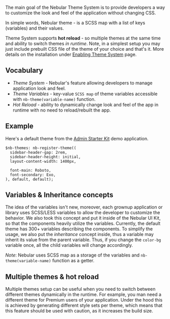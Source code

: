 The main goal of the Nebular Theme System is to provide developers a way to customize the look and feel of the application without changing CSS.

In simple words, Nebular theme - is a SCSS map with a list of keys (variables) and their values.

Theme System supports **hot reload** - so multiple themes at the same time and ability to switch themes *in runtime*.
Note, in a simplest setup you may just include prebuilt CSS file of the theme of your choice and that's  it. More details on the installation under [Enabling Theme System](/#/docs/guides/enabling-theme-system) page.

## Vocabulary
- *Theme System* - Nebular's feature allowing developers to manage application look and feel.
- *Theme Variables* - key-value `SCSS map` of theme variables accessible with `nb-theme(variable-name)` function.
- *Hot Reload* - ability to dynamically change look and feel of the app in runtime with no need to reload/rebuilt the app.

## Example
Here's a default theme from the [Admin Starter Kit](http://akveo.com/ng2-admin) demo application.

```
$nb-themes: nb-register-theme((
  sidebar-header-gap: 2rem,
  sidebar-header-height: initial,
  layout-content-width: 1400px,

  font-main: Roboto,
  font-secondary: Exo,
), default, default);
```

## Variables & Inheritance concepts

The idea of the variables isn't new, moreover, each grownup application or library uses SCSS/LESS variables to allow the developer to customize the behavior.
We also took this concept and put it inside of the Nebular UI Kit, so that the components heavily utilize the variables.
Currently, the default theme has 300+ variables describing the components.
To simplify the usage, we also put the *inheritance* concept inside, thus a variable may inherit its value from the parent variable. 
Thus, if you change the `color-bg` variable once, all the child variables will change accordingly.

*Note*: Nebular uses SCSS map as a storage of the variables and `nb-theme(variable-name)` function as a getter. 

## Multiple themes & hot reload

Multiple themes setup can be useful when you need to switch between different themes dynamically in the runtime. For example, you man need a different theme for Premium users of your application.
Under the hood this is achieved by generating different style sets per theme, which means that this feature should be used with caution, as it increases the build size. 
